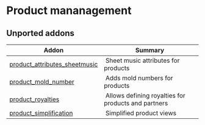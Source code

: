 Product mananagement
====================

[//]: # (addons)

Unported addons
----------------
**Addon** | **Summary**
--- | ---
[product_attributes_sheetmusic](product_attributes_sheetmusic/) | Sheet music attributes for products
[product_mold_number](product_mold_number/) | Adds mold numbers for products
[product_royalties](product_royalties/) | Allows defining royalties for products and partners
[product_simplification](product_simplification/) | Simplified product views
